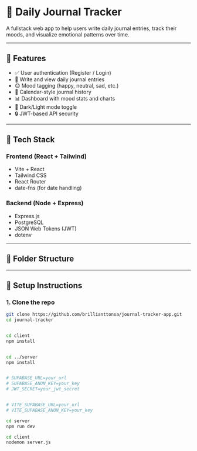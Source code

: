 # 📓 Daily Journal Tracker

A fullstack web app to help users write daily journal entries, track their moods, and visualize emotional patterns over time.

---

## 🧠 Features

- ✅ User authentication (Register / Login)
- 📖 Write and view daily journal entries
- 😊 Mood tagging (happy, neutral, sad, etc.)
- 📅 Calendar-style journal history
- 📊 Dashboard with mood stats and charts
- 🌙 Dark/Light mode toggle
- 🔒 JWT-based API security

---

## 🧱 Tech Stack

### Frontend (React + Tailwind)
- Vite + React
- Tailwind CSS
- React Router
- date-fns (for date handling)

### Backend (Node + Express)
- Express.js
- PostgreSQL
- JSON Web Tokens (JWT)
- dotenv

---

## 📁 Folder Structure

<!-- folder structure here -->


---

## 🚀 Setup Instructions

### 1. Clone the repo
```bash
git clone https://github.com/brillianttonsa/journal-tracker-app.git
cd journal-tracker


cd client
npm install


cd ../server
npm install


# SUPABASE_URL=your_url
# SUPABASE_ANON_KEY=your_key
# JWT_SECRET=your_jwt_secret


# VITE_SUPABASE_URL=your_url
# VITE_SUPABASE_ANON_KEY=your_key

cd server
npm run dev

cd client
nodemon server.js
